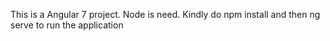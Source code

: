This is a Angular 7 project.
Node is need.
Kindly do npm install and then 
ng serve to run the application
